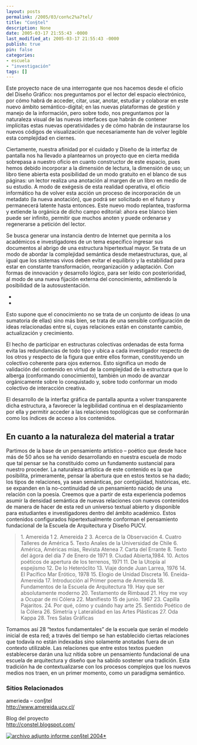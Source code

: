 ```yaml
---
layout: posts
permalink: /2005/03/con%c2%a7tel/
title: "Con§tel"
description: None
date: 2005-03-17 21:55:43 -0000
last_modified_at: 2005-03-17 21:55:43 -0000
publish: true
pin: false
categories:
- escuela
- "investigación"
tags: []
---
```

Este proyecto nace de una interrogante que nos hacemos desde el oficio del Diseño Gráfico: nos preguntamos por el lector del espacio electrónico, por cómo habrá de acceder, citar, usar, anotar, estudiar y colaborar en este nuevo ámbito semántico-digital; en las nuevas plataformas de gestión y manejo de la información, pero sobre todo, nos preguntamos por la naturaleza visual de las nuevas interfaces que habrán de contener implícitas estas nuevas operatividades y de cómo habrán de instaurarse los nuevos códigos de visualización que necesariamente han de volver legible esta complejidad en ciernes.

Ciertamente, nuestra afinidad por el cuidado y Diseño de la interfaz de pantalla nos ha llevado a plantearnos un proyecto que en cierta medida sobrepasa a nuestro oficio en cuanto constructor de este espacio, pues hemos debido incorporar a la dimensión de lectura, la dimensión de uso; un libro tiene abierta esta posibilidad de un modo gratuito en el blanco de sus páginas: un lector realiza una anotación al margen de un libro en medio de su estudio. A modo de exégesis de esta realidad operativa, el oficio informático ha de volver esta acción un proceso de incorporación de un metadato (la nueva anotación), que podrá ser solicitado en el futuro y permanecerá latente hasta entonces. Este nuevo modo replantea, trasforma y extiende la orgánica de dicho campo editorial: ahora ese blanco bien puede ser infinito, permitir que muchos anoten y puede ordenarse y regenerarse a petición del lector.

Se busca generar una instancia dentro de Internet que permita a los académicos e investigadores de un tema específico ingresar sus documentos al abrigo de una estructura hipertextual mayor. Se trata de un modo de abordar la complejidad semántica desde metaestructuras, que, al igual que los sistemas vivos deben evitar el equilibrio y la estabilidad para estar en constante transformación, reorganización y adaptación. Con formas de innovación y desarrollo lógico, para ser leído con posterioridad, al modo de una nueva fijación externa del conocimiento, admitiendo la posibilidad de la autosustentación.

*

*

Esto supone que el conocimiento no se trata de un conjunto de ideas (o una sumatoria de ellas) sino más bien, se trata de una sensible configuración de ideas relacionadas entre sí, cuyas relaciones están en constante cambio, actualización y crecimiento.

El hecho de participar en estructuras colectivas ordenadas de esta forma evita las redundancias de todo tipo y ubica a cada investigador respecto de los otros y respecto de la figura que entre ellos forman, constituyendo un colectivo coherente para ojos externos. Esto significa un modo de validación del contenido en virtud de la complejidad de la estructura que lo alberga (conformando conocimiento), también un modo de avanzar orgánicamente sobre lo conquistado y, sobre todo conformar un modo colectivo de interacción creativa.

El desarrollo de la interfaz gráfica de pantalla apunta a volver transparente dicha estructura, a favorecer la legibilidad continua en el desplazamiento por ella y permitir acceder a las relaciones topológicas que se conformarán como los índices de acceso a los contenidos.

## En cuanto a la naturaleza del material a tratar

Partimos de la base de un pensamiento artístico – poético que desde hace más de 50 años se ha venido desarrollando en nuestra escuela de modo que tal pensar se ha constituido como un fundamento sustancial para nuestro proceder. La naturaleza artística de este contenido es la que posibilita, primeramente, pensar la abertura que en estos textos se ha dado; los tipos de relaciones, ya sean semánticas, por contigüidad, históricas, etc. se expanden en la no-continuidad de un pensamiento nacido de una relación con la poesía. Creemos que a partir de esta experiencia podemos asumir la densidad semántica de nuevas relaciones con nuevos contenidos de manera de hacer de esta red un universo textual abierto y disponible para estudiantes e investigadores dentro del ámbito académico. Estos contenidos configurados hipertextualmente conforman el pensamiento fundacional de la Escuela de Arquitectura y Diseño PUCV.

> 1\. Amereida 1 2\. Amereida 2 3\. Acerca de la Observación 4\. Cuatro Talleres de América 5\. Texto Anales de la Universidad de Chile 6\. América, Américas mías, Revista Atenea 7\. Carta del Errante 8\. Texto del ágora del día 7 de Enero de 1971 9\. Ciudad Abierta,1984. 10\. Actos poéticos de apertura de los terrenos, 1971 11\. De la Utopía al espejismo 12\. De lo Heteróclito 13\. Viaje donde Juan Larrea, 1976 14\. El Pacífico Mar Erótico, 1978 15\. Elogio de Unidad Discreta 16\. Eneida-Amereida 17\. Introducción al Primer poema de Amereida 18\. Fundamentos de la Escuela de Arquitectura 19\. Hay que ser absolutamente moderno 20\. Testamento de Rimbaud 21\. Hoy me voy a Ocupar de mi Cólera 22\. Manifiesto 15 de junio. 1967 23\. Capilla Pajaritos. 24\. Por qué, cómo y cuándo hay arte 25\. Sentido Poético de la Cólera 26\. Simetría y Lateralidad en las Artes Plásticas 27\. Oda Kappa 28\. Tres Salas Gráficas

Tomamos así 28 “textos fundamentales” de la escuela que serán el modelo inicial de esta red; a través del tiempo se han establecido ciertas relaciones que todavía no están indexadas sino solamente anotadas fuera de un contexto utilizable. Las relaciones que entre estos textos pueden establecerse darán una luz nítida sobre un pensamiento fundacional de una escuela de arquitectura y diseño que ha sabido sostener una tradición. Esta tradición ha de contextualizarse con los procesos complejos que los nuevos medios nos traen, en un primer momento, como un paradigma semántico.

### Sitios Relacionados

amerieda – con§tel  
<http://www.amereida.ucv.cl/>

Blog del proyecto  
<http://constel.blogspot.com/>

[![archivo adjunto](http://www.arquitecturaucv.cl/imag/bot/download.gif) informe con§tel 2004*](http://www.arquitecturaucv.cl/docs/Constel.pdf)
